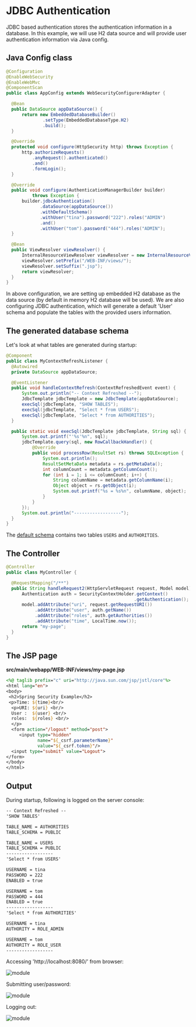 # JDBC Authentication

JDBC based authentication stores the authentication information in a database. In this example, we will use H2 data source and will provide user authentication information via Java config.

## Java Config class

```java
@Configuration
@EnableWebSecurity
@EnableWebMvc
@ComponentScan
public class AppConfig extends WebSecurityConfigurerAdapter {

  @Bean
  public DataSource appDataSource() {
      return new EmbeddedDatabaseBuilder()
              .setType(EmbeddedDatabaseType.H2)
              .build();
  }

  @Override
  protected void configure(HttpSecurity http) throws Exception {
      http.authorizeRequests()
          .anyRequest().authenticated()
          .and()
          .formLogin();
  }

  @Override
  public void configure(AuthenticationManagerBuilder builder)
          throws Exception {
      builder.jdbcAuthentication()
             .dataSource(appDataSource())
             .withDefaultSchema()
             .withUser("tina").password("222").roles("ADMIN")
             .and()
             .withUser("tom").password("444").roles("ADMIN");
  }

  @Bean
  public ViewResolver viewResolver() {
      InternalResourceViewResolver viewResolver = new InternalResourceViewResolver();
      viewResolver.setPrefix("/WEB-INF/views/");
      viewResolver.setSuffix(".jsp");
      return viewResolver;
  }
}
```

In above configuration, we are setting up embedded H2 database as the data source (by default in memory H2 database will be used). We are also configuring JDBC authentication, which will generate a default 'User' schema and populate the tables with the provided users information.

## The generated database schema

Let's look at what tables are generated during startup:

```java
@Component
public class MyContextRefreshListener {
  @Autowired
  private DataSource appDataSource;

  @EventListener
  public void handleContextRefresh(ContextRefreshedEvent event) {
      System.out.println("-- Context Refreshed --");
      JdbcTemplate jdbcTemplate = new JdbcTemplate(appDataSource);
      execSql(jdbcTemplate, "SHOW TABLES");
      execSql(jdbcTemplate, "Select * from USERS");
      execSql(jdbcTemplate, "Select * from AUTHORITIES");
  }

  public static void execSql(JdbcTemplate jdbcTemplate, String sql) {
      System.out.printf("'%s'%n", sql);
      jdbcTemplate.query(sql, new RowCallbackHandler() {
          @Override
          public void processRow(ResultSet rs) throws SQLException {
              System.out.println();
              ResultSetMetaData metadata = rs.getMetaData();
              int columnCount = metadata.getColumnCount();
              for (int i = 1; i <= columnCount; i++) {
                  String columnName = metadata.getColumnName(i);
                  Object object = rs.getObject(i);
                  System.out.printf("%s = %s%n", columnName, object);
              }
          }
      });
      System.out.println("------------------");
  }
}
```

The [default schema](https://docs.spring.io/spring-security/site/docs/current/reference/html/appendix-schema.html#user-schema) contains two tables `USERS` and `AUTHORITIES`.

## The Controller

```java
@Controller
public class MyController {

  @RequestMapping("/**")
  public String handleRequest2(HttpServletRequest request, Model model) {
      Authentication auth = SecurityContextHolder.getContext()
                                                 .getAuthentication();
      model.addAttribute("uri", request.getRequestURI())
           .addAttribute("user", auth.getName())
           .addAttribute("roles", auth.getAuthorities())
           .addAttribute("time", LocalTime.now());
      return "my-page";
  }
}
```

## The JSP page

**src/main/webapp/WEB-INF/views/my-page.jsp**

```jsp
<%@ taglib prefix="c" uri="http://java.sun.com/jsp/jstl/core"%>
<html lang="en">
<body>
 <h2>Spring Security Example</h2>
 <p>Time: ${time}<br/>
  <p>URI: ${uri} <br/>
  User :  ${user} <br/>
  roles:  ${roles} <br/>
  </p>
  <form action="/logout" method="post">
     <input type="hidden"
            name="${_csrf.parameterName}"
            value="${_csrf.token}"/>
  <input type="submit" value="Logout">
</form>
</body>
</html>
```

## Output

During startup, following is logged on the server console:

```apache
-- Context Refreshed --
'SHOW TABLES'

TABLE_NAME = AUTHORITIES
TABLE_SCHEMA = PUBLIC

TABLE_NAME = USERS
TABLE_SCHEMA = PUBLIC
------------------
'Select * from USERS'

USERNAME = tina
PASSWORD = 222
ENABLED = true

USERNAME = tom
PASSWORD = 444
ENABLED = true
------------------
'Select * from AUTHORITIES'

USERNAME = tina
AUTHORITY = ROLE_ADMIN

USERNAME = tom
AUTHORITY = ROLE_USER
------------------
```

Accessing 'http://localhost:8080/' from browser:

![module](images/output.png)

Submitting user/password:

![module](images/output2.png)

Logging out:

![module](images/output3.png)